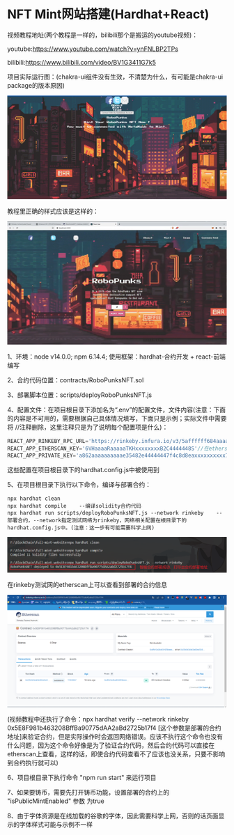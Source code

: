 # NFT Mint网站搭建(Hardhat+React)

视频教程地址(两个教程是一样的，bilibili那个是搬运的youtube视频)：

youtube:https://www.youtube.com/watch?v=ynFNLBP2TPs

bilibili:https://www.bilibili.com/video/BV1G3411G7k5

项目实际运行图：(chakra-ui组件没有生效，不清楚为什么，有可能是chakra-ui package的版本原因)

![](./image/Snipaste_2022-09-09_02-21-53.png)

教程里正确的样式应该是这样的：

![](./image/Snipaste_2022-09-09_02-27-23.png)

1、环境：node v14.0.0; npm 6.14.4; 使用框架：hardhat-合约开发 + react-前端编写

2、合约代码位置：contracts/RoboPunksNFT.sol

3、部署脚本位置：scripts/deployRoboPunksNFT.js

4、配置文件：在项目根目录下添加名为“.env”的配置文件，文件内容(注意：下面的内容是不可用的，需要根据自己具体情况填写，下面只是示例；实际文件中需要将 //注释删除，这里注释只是为了说明每个配置项是什么)：

```javascript
REACT_APP_RINKEBY_RPC_URL='https://rinkeby.infura.io/v3/5affffff684aaaaab9xxxx609c9a2d'//在infura申请的rinkeby访问url
REACT_APP_ETHERSCAN_KEY='6VHaaaaRaaaaaTKHxxxxxxxxB2C4444448S'//在etherscan申请的API访问KEY
REACT_APP_PRIVATE_KEY='a862aaaaaaaaaae35482e44444447f4c8d8eaxxxxxxxxxx76b7ecggc456'//自己的钱包私钥
```

这些配置在项目根目录下的hardhat.config.js中被使用到

5、在项目根目录下执行以下命令，编译与部署合约：

```
npx hardhat clean
npx hardhat compile    --编译solidity合约代码
npx hardhat run scripts/deployRoboPunksNFT.js --network rinkeby    --部署合约，--network指定测试网络为rinkeby，网络相关配置在根目录下的hardhat.config.js中。(注意：这一步有可能需要科学上网)
```

![](./image/image-20220907000558132.png)

在rinkeby测试网的etherscan上可以查看到部署的合约信息

![](./image/image-20220907001649686.png)

(视频教程中还执行了命令：npx hardhat verify --network rinkeby 0x5E8F981b463208BffBa90775dAA2aBd2725b17f4 [这个参数是部署的合约地址]来验证合约，但是实际操作时会返回网络错误。应该不执行这个命令也没有什么问题，因为这个命令好像是为了验证合约代码，然后合约代码可以直接在etherscan上查看，这样的话，即使合约代码查看不了应该也没关系，只要不影响到合约执行就可以)

6、项目根目录下执行命令 "npm run start" 来运行项目

7、如果要铸币，需要先打开铸币功能，设置部署的合约上的 "isPublicMintEnabled" 参数 为true

8、由于字体资源是在线加载的谷歌的字体，因此需要科学上网，否则的话页面显示的字体样式可能与示例不一样